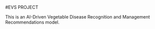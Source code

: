 #EVS PROJECT

This is an AI-Driven Vegetable Disease Recognition and Management Recommendations model.